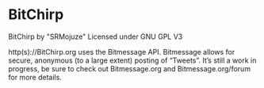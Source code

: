 BitChirp
========

BitChirp by "SRMojuze"
Licensed under GNU GPL V3

http(s)://BitChirp.org uses the Bitmessage API. Bitmessage allows for secure, anonymous (to a large extent) posting of “Tweets”. It’s still a work in progress, be sure to check out Bitmessage.org and Bitmessage.org/forum for more details.
